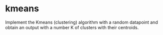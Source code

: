 # kmeans
Implement the Kmeans (clustering) algorithm with a random datapoint and obtain an output with a number K of clusters with their centroids.
